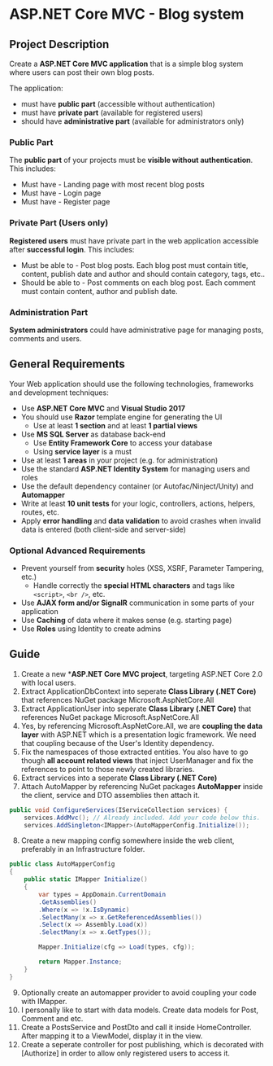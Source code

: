 # ASP.NET Core MVC - Blog system

## Project Description

Create a **ASP.NET Core MVC application** that is a simple blog system where users can post their own blog posts.

The application:
* must have **public part** (accessible without authentication)
* must have **private part** (available for registered users)
* should have **administrative part** (available for administrators only)

### Public Part

The **public part** of your projects must be **visible without authentication**. This includes:

- Must have - Landing page with most recent blog posts
- Must have - Login page
- Must have - Register page

### Private Part (Users only)

**Registered users** must have private part in the web application accessible after **successful login**. This includes:

- Must be able to - Post blog posts. Each blog post must contain title, content, publish date and author and should contain category, tags, etc..
- Should be able to - Post comments on each blog post. Each comment must contain content, author and publish date.

### Administration Part

**System administrators** could have administrative page for managing posts, comments and users.

## General Requirements

Your Web application should use the following technologies, frameworks and development techniques:
* Use **ASP.NET Core MVC** and **Visual Studio 2017**
* You should use **Razor** template engine for generating the UI
	* Use at least **1 section** and at least **1 partial views**
* Use **MS SQL Server** as database back-end
	* Use **Entity Framework Core** to access your database
	* Using **service layer** is a must
* Use at least **1 areas** in your project (e.g. for administration)
* Use the standard **ASP.NET Identity System** for managing users and roles
* Use the default dependency container (or Autofac/Ninject/Unity) and **Automapper**
* Write at least **10 unit tests** for your logic, controllers, actions, helpers, routes, etc.
* Apply **error handling** and **data validation** to avoid crashes when invalid data is entered (both client-side and server-side)

### Optional Advanced Requirements

* Prevent yourself from **security** holes (XSS, XSRF, Parameter Tampering, etc.)
	* Handle correctly the **special HTML characters** and tags like `<script>`, `<br />`, etc.
* Use **AJAX form and/or SignalR** communication in some parts of your application
* Use **Caching** of data where it makes sense (e.g. starting page)
* Use **Roles** using Identity to create admins 

## Guide

1. Create a new ***ASP.NET Core MVC project**, targeting ASP.NET Core 2.0 with local users.
1. Extract ApplicationDbContext into seperate **Class Library (.NET Core)** that references NuGet package Microsoft.AspNetCore.All
1. Extract ApplicationUser into seperate **Class Library (.NET Core)** that references NuGet package Microsoft.AspNetCore.All
1. Yes, by referencing Microsoft.AspNetCore.All, we are **coupling the data layer** with ASP.NET which is a presentation logic framework. We need that coupling because of the User's Identity dependency.
1. Fix the namespaces of those extracted entities. You also have to go though **all account related views** that inject UserManager and fix the references to point to those newly created libraries.
1. Extract services into a seperate **Class Library (.NET Core)**
1. Attach AutoMapper by referencing NuGet packages **AutoMapper** inside the client, service and DTO assemblies then attach it.

```cs
public void ConfigureServices(IServiceCollection services) {
    services.AddMvc(); // Already included. Add your code below this.
    services.AddSingleton<IMapper>(AutoMapperConfig.Initialize()); 
```
8. Create a new mapping config somewhere inside the web client, preferably in an Infrastructure folder.

```cs
public class AutoMapperConfig
{
	public static IMapper Initialize()
	{
	    var types = AppDomain.CurrentDomain
		.GetAssemblies()
		.Where(x => !x.IsDynamic)
		.SelectMany(x => x.GetReferencedAssemblies())
		.Select(x => Assembly.Load(x))
		.SelectMany(x => x.GetTypes());

	    Mapper.Initialize(cfg => Load(types, cfg));

	    return Mapper.Instance;
	}	
}
```

9. Optionally create an automapper provider to avoid coupling your code with IMapper.
10. I personally like to start with data models. Create data models for Post, Comment and etc.
11. Create a PostsService and PostDto and call it inside HomeController. After mapping it to a ViewModel, display it in the view.
12. Create a seperate controller for post publishing, which is decorated with [Authorize] in order to allow only registered users to access it.